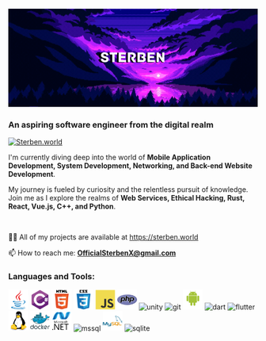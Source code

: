 <p align="center">
  <img src="https://github.com/HSterben/HSterben/blob/main/Sterben.gif?raw=true" alt="Sterben Logo">
</p>
<h3 align="left">An aspiring software engineer from the digital realm</h3>
<p align="left">
<a href="https://github.com/HSterben/Sterben.world"><img src="https://img.shields.io/badge/Currently_Working_on-Sterben.world-blue?style=for-the-badge&logo=github" alt="Sterben.world"></a>
</p>
<p align="left">
I'm currently diving deep into the world of <strong>Mobile Application Development, System Development, Networking, and Back-end Website Development</strong>.</p>
<p align="left">
My journey is fueled by curiosity and the relentless pursuit of knowledge. Join me as I explore the realms of <strong>Web Services, Ethical Hacking, Rust, React, Vue.js, C++, and Python</strong>.
</p>
<br>
<p align="left">👨‍💻 All of my projects are available at <a href="https://sterben.world">https://sterben.world</a></p>
<p align="left">
📫 How to reach me: <strong><a href="mailto:OfficialSterbenX@gmail.com">OfficialSterbenX@gmail.com</a></strong>
</p>
<h3 align="left">Languages and Tools:</h3>
<p align="left">
<img src="https://raw.githubusercontent.com/devicons/devicon/master/icons/java/java-original.svg" alt="java" width="40" height="40"/>
<img src="https://raw.githubusercontent.com/devicons/devicon/master/icons/csharp/csharp-original.svg" alt="csharp" width="40" height="40"/>
<img src="https://raw.githubusercontent.com/devicons/devicon/master/icons/html5/html5-original-wordmark.svg" alt="html5" width="40" height="40"/>
<img src="https://raw.githubusercontent.com/devicons/devicon/master/icons/css3/css3-original-wordmark.svg" alt="css3" width="40" height="40"/>
<img src="https://raw.githubusercontent.com/devicons/devicon/master/icons/javascript/javascript-original.svg" alt="javascript" width="40" height="40"/>
<img src="https://raw.githubusercontent.com/devicons/devicon/master/icons/php/php-original.svg" alt="php" width="40" height="40"/>
<img src="https://www.vectorlogo.zone/logos/unity3d/unity3d-icon.svg" alt="unity" width="40" height="40"/>
<img src="https://www.vectorlogo.zone/logos/git-scm/git-scm-icon.svg" alt="git" width="40" height="40"/>
<img src="https://raw.githubusercontent.com/devicons/devicon/master/icons/android/android-original-wordmark.svg" alt="android" width="40" height="40"/>
<img src="https://www.vectorlogo.zone/logos/dartlang/dartlang-icon.svg" alt="dart" width="40" height="40"/>
<img src="https://www.vectorlogo.zone/logos/flutterio/flutterio-icon.svg" alt="flutter" width="40" height="40"/>
<img src="https://raw.githubusercontent.com/devicons/devicon/master/icons/linux/linux-original.svg" alt="linux" width="40" height="40"/>
<img src="https://raw.githubusercontent.com/devicons/devicon/master/icons/docker/docker-original-wordmark.svg" alt="docker" width="40" height="40"/>
<img src="https://raw.githubusercontent.com/devicons/devicon/master/icons/dot-net/dot-net-original-wordmark.svg" alt="dotnet" width="40" height="40"/>
<img src="https://www.svgrepo.com/show/303229/microsoft-sql-server-logo.svg" alt="mssql" width="40" height="40"/>
<img src="https://raw.githubusercontent.com/devicons/devicon/master/icons/mysql/mysql-original-wordmark.svg" alt="mysql" width="40" height="40"/>
<img src="https://www.vectorlogo.zone/logos/sqlite/sqlite-icon.svg" alt="sqlite" width="40" height="40"/>
</p>
